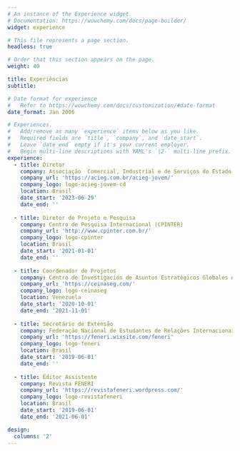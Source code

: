```yaml
---
# An instance of the Experience widget.
# Documentation: https://wowchemy.com/docs/page-builder/
widget: experience

# This file represents a page section.
headless: true

# Order that this section appears on the page.
weight: 40

title: Experiências
subtitle:

# Date format for experience
#   Refer to https://wowchemy.com/docs/customization/#date-format
date_format: Jan 2006

# Experiences.
#   Add/remove as many `experience` items below as you like.
#   Required fields are `title`, `company`, and `date_start`.
#   Leave `date_end` empty if it's your current employer.
#   Begin multi-line descriptions with YAML's `|2-` multi-line prefix.
experience:
  - title: Diretor
    company: Associação  Comercial, Industrial e de Serviços do Estado de Goiás Jovem (ACIEG JOVEM)
    company_url: 'https://acieg.com.br/acieg-jovem/'
    company_logo: logo-acieg-jovem-cd
    location: Brasil
    date_start: '2023-06-29'
    date_end: ''
  
  - title: Diretor de Projeto e Pesquisa
    company: Centro de Pesquisa Internacional (CPINTER)
    company_url: 'http://www.cpinter.com.br/'
    company_logo: logo-cpinter 
    location: Brasil
    date_start: '2021-01-01'
    date_end: ''
        
  - title: Coordenador de Projetos
    company: Centro de Investigación de Asuntos Estratégicos Globales de Venezuela (CEINASEG)
    company_url: 'https://ceinaseg.com/'
    company_logo: logo-ceinaseg
    location: Venezuela
    date_start: '2020-10-01'
    date_end: '2021-11-01'
    
  - title: Secretário de Extensão
    company: Federação Nacional de Estudantes de Relações Internacionais do Brasil (FENERI)
    company_url: 'https://feneri.wixsite.com/feneri'
    company_logo: logo-feneri
    location: Brasil
    date_start: '2019-06-01'
    date_end: ''
    
  - title: Editor Assistente
    company: Revista FENERI
    company_url: 'https://revistafeneri.wordpress.com/'
    company_logo: logo-revistafeneri
    location: Brasil
    date_start: '2019-06-01'
    date_end: '2021-06-01'

design:
  columns: '2'
---
```

